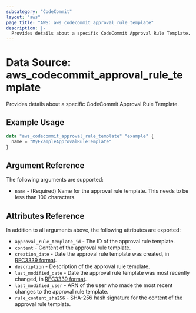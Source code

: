 ```yaml
---
subcategory: "CodeCommit"
layout: "aws"
page_title: "AWS: aws_codecommit_approval_rule_template"
description: |-
  Provides details about a specific CodeCommit Approval Rule Template.
---
```


# Data Source: aws_codecommit_approval_rule_template

Provides details about a specific CodeCommit Approval Rule Template.

## Example Usage

```terraform
data "aws_codecommit_approval_rule_template" "example" {
  name = "MyExampleApprovalRuleTemplate"
}
```

## Argument Reference

The following arguments are supported:

* `name` - (Required) Name for the approval rule template. This needs to be less than 100 characters.

## Attributes Reference

In addition to all arguments above, the following attributes are exported:

* `approval_rule_template_id` - The ID of the approval rule template.
* `content` - Content of the approval rule template.
* `creation_date` - Date the approval rule template was created, in [RFC3339 format](https://tools.ietf.org/html/rfc3339#section-5.8).
* `description` - Description of the approval rule template.
* `last_modified_date` - Date the approval rule template was most recently changed, in [RFC3339 format](https://tools.ietf.org/html/rfc3339#section-5.8).
* `last_modified_user` - ARN of the user who made the most recent changes to the approval rule template.
* `rule_content_sha256` - SHA-256 hash signature for the content of the approval rule template.
